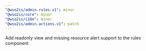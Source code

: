 ```yaml
---
"@wso2is/admin.rules.v1": minor
"@wso2is/core": minor
"@wso2is/i18n": minor
"@wso2is/admin.actions.v1": patch
---
```


Add readonly view and missing resource alert support to the rules component
